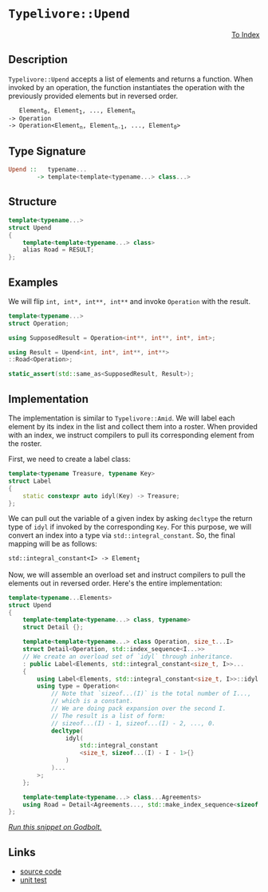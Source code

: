 <!-- Copyright 2024 Feng Mofan
SPDX-License-Identifier: Apache-2.0 -->

# `Typelivore::Upend`

<p style='text-align: right;'><a href="../../../facilities/metafunctions.md#typelivore-upend">To Index</a></p>

## Description

`Typelivore::Upend` accepts a list of elements and returns a function.
When invoked by an operation, the function instantiates the operation with the previously provided elements but in reversed order.

<pre><code>   Element<sub>0</sub>, Element<sub>1</sub>, ..., Element<sub>n</sub>
-> Operation
-> Operation&lt;Element<sub>n</sub>, Element<sub>n-1</sub>, ..., Element<sub>0</sub>&gt;</code></pre>

## Type Signature

```Haskell
Upend ::   typename...
        -> template<template<typename...> class...>
```

## Structure

```C++
template<typename...>
struct Upend
{
    template<template<typename...> class>
    alias Road = RESULT;
};
```

## Examples

We will flip `int, int*, int**, int**` and invoke `Operation` with the result.

```C++
template<typename...>
struct Operation;

using SupposedResult = Operation<int**, int**, int*, int>;

using Result = Upend<int, int*, int**, int**>
::Road<Operation>;

static_assert(std::same_as<SupposedResult, Result>);
```

## Implementation

The implementation is similar to `Typelivore::Amid`.
We will label each element by its index in the list and collect them into a roster.
When provided with an index, we instruct compilers to pull its corresponding element from the roster.

First, we need to create a label class:

```C++
template<typename Treasure, typename Key>
struct Label
{ 
    static constexpr auto idyl(Key) -> Treasure;
};
```

We can pull out the variable of a given index by asking `decltype` the return type of `idyl` if invoked by the corresponding `Key`.
For this purpose, we will convert an index into a type via `std::integral_constant`.
So, the final mapping will be as follows:

<pre><code>std::integral_constant&lt;I&gt; -> Element<sub>I</sub></code></pre>

Now, we will assemble an overload set and instruct compilers to pull the elements out in reversed order. Here's the entire implementation:

```C++
template<typename...Elements>
struct Upend
{
    template<template<typename...> class, typename>
    struct Detail {};

    template<template<typename...> class Operation, size_t...I>
    struct Detail<Operation, std::index_sequence<I...>>
    // We create an overload set of `idyl` through inheritance.
    : public Label<Elements, std::integral_constant<size_t, I>>...
    {
        using Label<Elements, std::integral_constant<size_t, I>>::idyl...;
        using type = Operation<
            // Note that `sizeof...(I)` is the total number of I...,
            // which is a constant.
            // We are doing pack expansion over the second I.
            // The result is a list of form:
            // sizeof...(I) - 1, sizeof...(I) - 2, ..., 0. 
            decltype(
                idyl(
                    std::integral_constant
                    <size_t, sizeof...(I) - I - 1>{}
                )
            )...
        >;
    };

    template<template<typename...> class...Agreements>
    using Road = Detail<Agreements..., std::make_index_sequence<sizeof...(Elements)>>::type;
};
```

[*Run this snippet on Godbolt.*](https://godbolt.org/#z:OYLghAFBqd5QCxAYwPYBMCmBRdBLAF1QCcAaPECAMzwBtMA7AQwFtMQByARg9KtQYEAysib0QXACx8BBAKoBnTAAUAHpwAMvAFYTStJg1DIApACYAQuYukl9ZATwDKjdAGFUtAK4sGIAKwAzKSuADJ4DJgAcj4ARpjEAf6kAA6oCoRODB7evgHBaRmOAuGRMSzxif7JdpgOWUIETMQEOT5%2BQbaY9sUMjc0EpdFxCUm2TS1teZ0KE4MRwxWj1QCUtqhexMjsHOaBEcjeWADUJoFuXo60hACeZ9gmGgCCewdHmKfnyLPoWFT3jxezwImBYKQMILObgINxSjFYHwAKsRMEwFJtMKRjjC4cw2McANKYO6BB7PWbELwOY6hJjxWiAkwAdgsp2exw5x1mTEcyGOaAYs0wqhSxGOTEuqGOeHQN1oECJNxWxwAtPdjsjUeiUWcrM9mQARXWM4Gg8E8zBQnHwtgAOnt2HobEECgB5IIlOpclx6EZLMBnOxZohlvOILBIatsJtmHttvVhzRCix1rxobJT0DFKpBGOBswTTop39TKNgT1QMznPD5shYeDFqjuIRcYTBgUCmOAHk4cQeVksRkAF6YAD6BDjAEk3VWOdnqfnCwzzj2Ev2BIOCOgQCAIlhVKOlABHLyMbZQyet0kzwMAelvxwA6h9kCiLeKGMdUAA3BK0VBMOgXIFl%2BVCnAAbBoMpyiYkHYggxAbMACDSgwCAJIQhjbPG7KciAxwpF4sTXHytL0lCjqgowBDJlyW47hEILAH2tCjgK3KCFCw5jgQWLTtepKtrhHLMhWgaBl4GRGDSdLdBRTrUbRPwMYImDMWIbECBxBBcXgI7jnxAKkgxsq0FeYniRykkRMA2LRp8Brdr264MFCAaWeJ97HFEqAgvBPIQRo3GoFQcYQJOKywRo0qdgQ6HYr5YjHAwIxiiFxyXvapDuR5nJeQA7ggeDICheCdkw/JaU0gg4bOuXHF5z7iiixzoKgNkEUwyAANbHMKKSGBkAhfr%2BYpxR8SgCkBl45fVXmIvFKLorQuZleKxzXLMoHHPwxAsCAs25V5wWhfa4XKiqxxcIOemYCFYURaqxxmFicZYhotpsnVuVYIc1oQId9UctB8qA0DWb0buqnqax7HVTpwng5Zun6bxXK3fdZ2PZdk5PVwAIlkaiNI5FxMeSsQnfZyRkWSJpbGvqiM1pG9YRo2YbRmmV7YPy7YKHGTzMZgVEujenLWdJABKAFAWcjmLkwdBQoLKIizRb10duIAsEw3VjnuwqHpgJ5nqGbgnWFlHOjRkUCdgO7WgzLz0%2BWJpPLeABUXvez7t6Ap7XuItgQiIt7fvPAHPu%2B27rwMIcXgnFCArbCkNEzoCzPs9CnMtvaM7zrmq59r0TuAhLtlCF4KSFJg6CS5gy25nLTlriX5yMV7WIdx7XeCD3qE6QJFZl1Jtn143DnHN6rhQoxvcEP33fz17M47tLgFQkXLk0273K8qOSYJAQEDKSACgIgfrrnJX1fpLX49eCtWIPyt9y2xWHBrLQnD%2BLwfgcFoUgqBOBuGsNYLkGwtgfD2DwUgBBNCfzWN1AIkhbQaEkFwJkgQND%2BA0GYcC4EzAAA4iH6E4JIXg%2B0uAaA0KQf%2BgDgEcF4AoEAtD4EAM/qQOAsAYCIBABsAghFeIUAgGgMEdAEhRARJwVQRDwIqnApIY4wBkB8ikLaMwvBa6EBIDKPQ/BBAiDEOwKQMhBCKBUOoDhpBdDXXyn2FInAeBfx/n/BBQDOBdkuEI7asj5GKOUaoq6qCzDHAgB4cR9AxQwJWLwdhWg1gQCQGIlIEiyAiJSWkkAwApAvRoCtBILCICxHcbECIzQbhON4GU5gxAbhdliNoOo7DYFiOtl2BgtBKnWKwLELwwA3BiFoCw7gvAsA6yMOIHpeAUT1F/CMwBwo6iXB2LAxi3R3HXFiH2OpHgsDuI9HgfaozSCjViHffMEzgDXCMAgtYVADDAAUAANTwJgfKq5/6wIMcIUQ4hTE/IsWodxtj9CGGMGAyw%2Bg8CxBYZANYqBU5ZBGSqH4ctTCWGsGYBho1iAygbvANYtR6jOAgK4KYfhrphAWOUSoehCiZAEBS%2Bl6RGUMCGLS0Y11iW9H6JMTw7Q9A8oaHMDlqUhVzGZdy0VNLxVcCJZA7YEgXEcF/nQ9xjDjh%2BIUUolRaiQlhNwDo6JZhAjyriXctY6FAKjAgEgkAkhAi2gAJyBCZJIdBZhJCQRweBZ1ZCOAUNIPtM1tpwJcHAkQ51RCI3%2BAwf4V14F1XWMYcw1hcC7lcN4Uk/h3jLjkEoJkqJUi2CcGaCwb8TIVQVUTNJLgzrbRcDQVo/ARA8Xbmuj8ox/zpCAqUMC6xugXr2KYI40ZKq1X0N4IwrxgjLjbXLZW6tvNwVXQbU26K4TUCRISKcU1ZhYkZo4Yk5J27UlRILaIs9WTF1VtrTk511C%2BB0BBMQIpJTrE1IqVU0gX66kNKaQ4H9bTqIdK6e43p/TBm0GGT%2B8Z4KpmAPwLMxw8z3FLOQCsn96zv7WK2Tsm4eydiAMOcc2BZyLmggQzZTNDymBPNee8z5P6u1/JMb22QQKrGAKHWC25GKrBQq2XCu1QCkVaU4Kirc6LIUWGxdO3F%2BKRNEu6M0rILgGDuAFXkKlmmxVLESNdBlvQpWpFZb0fTdLuWqZJX0SV2nKVdB6CKgYlmuXjAGKZ7kLQ3OGYVZsJV8qA2To1ZwZqFaq01oMHW9daDDWtpIHus1h74mININarAiRRO4aDSGht6CmQJqZFgyQXrFHXSnR4phth02pcSdmpAAihGXqLZI6RHBy0BJYAob8fJvz1ttCGWYLbjV6M7bIbt7GzHyH7dxnQIBggjrHc44LbiU2eLzbmdKnWlHdd68cfrDahu5i3Tuk1gRAgpczTm1r6TC3XqiSAXr1dRyHdHMdg%2Be1FHPoKW%2BygH7AF/u6bAoHAHmnAe3e0zp3SkOYD6QMoZIzYHwcmcRsZMy1NoesRhrDJycObJhQRojBy8Vkd4BRpQlzqO3OPXwR5Ly3kfNxCxibbGJAcfMbNkFC2%2BMQsxUJmFymxO9BGbeZSAmsU4oSO2gl8KnNqdJeShzehqVlDlWZooWRTPGayL5oVNneX2dyI54VAg%2BXzDVwZiVnnlfStc7Kq3QWFCKpMROtbDCws7eOHtvrA3jvxeNUl81R6ElWtRJlygKrcsgDMA2i71R0HUI0Bdpkkbk0e%2BqywthlrSDIMkP4F1/giH4OdZIZ1WC3VcGCLhwI7vp2cAtcelVmj0/1%2Bq3VtYo0hp%2BEkEAA)

## Links

- [source code](../../../../conceptrodon/descend/typelivore/upend.hpp)
- [unit test](../../../../tests/unit/metafunctions/typelivore/upend.test.hpp)
